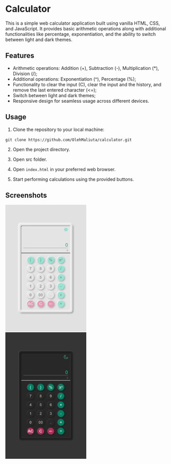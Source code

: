 # Calculator

This is a simple web calculator application built using vanilla HTML, CSS, and JavaScript. It provides basic arithmetic operations along with additional functionalities like percentage, exponentiation, and the ability to switch between light and dark themes.

## Features

- Arithmetic operations: Addition (+), Subtraction (-), Multiplication (*), Division (/);
- Additional operations: Exponentiation (^), Percentage (%);
- Functionality to clear the input (C), clear the input and the history, and remove the last entered character (<=);
- Switch between light and dark themes;
- Responsive design for seamless usage across different devices.

## Usage

1. Clone the repository to your local machine:

`git clone https://github.com/OlehMaliuta/calculator.git`

2. Open the project directory.

3. Open src folder.

4. Open `index.html` in your preferred web browser.

5. Start performing calculations using the provided buttons.

## Screenshots

<img src="./docs/light-theme.png" alt="light-theme" width="50%" />
<img src="./docs/dark-theme.png" alt="dark-theme" width="50%" />
